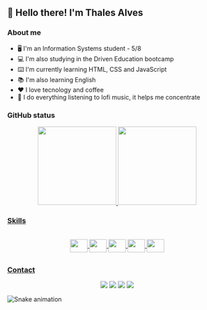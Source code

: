 ## 👋 Hello there! I'm Thales Alves

### About me
- 🖥️ I'm an Information Systems student - 5/8
- 💻 I'm also studying in the Driven Education bootcamp
- ⌨️ I'm currently learning HTML, CSS and JavaScript
- 📚 I'm also learning English
- ❤️ I love tecnology and coffee
- 🎵 I do everything listening to lofi music, it helps me concentrate

### GitHub status
<div align="center">
  <a href="https://github.com/thalesAlves758">
  <img height="180em" src="https://github-readme-stats.vercel.app/api?username=thalesAlves758&show_icons=true&theme=midnight-purple&include_all_commits=true&count_private=true"/>
  <img height="180em" src="https://github-readme-stats.vercel.app/api/top-langs/?username=thalesAlves758&layout=compact&langs_count=7&theme=midnight-purple"/>
<!--   <img height="150em" src="https://github-readme-stats.vercel.app/api/wakatime?username=thalesalves758"/> -->
</div>

### Skills
<div style="display: inline_block" align="center"><br>
  <img align="center" height="30" width="40" src="https://cdn.jsdelivr.net/gh/devicons/devicon/icons/html5/html5-plain-wordmark.svg" />
  <img align="center" height="30" width="40" src="https://cdn.jsdelivr.net/gh/devicons/devicon/icons/css3/css3-plain-wordmark.svg" />
  <img align="center" height="30" width="40" src="https://cdn.jsdelivr.net/gh/devicons/devicon/icons/javascript/javascript-original.svg" />
  <img align="center" height="30" width="40" src="https://cdn.jsdelivr.net/gh/devicons/devicon/icons/nodejs/nodejs-original.svg" />
  <img align="center" height="30" width="40" src="https://cdn.jsdelivr.net/gh/devicons/devicon/icons/mysql/mysql-plain-wordmark.svg" />
</div>

##

### Contact
<div align="center">
  <a href="mailto:thalesalves758@gmail.com" target"_blank"><img src="https://img.shields.io/badge/Gmail-D14836?style=for-the-badge&logo=gmail&logoColor=white"/></a>
  <a href="https://www.linkedin.com/in/thalesalvess/"><img src="https://img.shields.io/badge/LinkedIn-0077B5?style=for-the-badge&logo=linkedin&logoColor=white"/></a>
  <a href="https://www.instagram.com/thales_tads_/"><img src="https://img.shields.io/badge/Instagram-E4405F?style=for-the-badge&logo=instagram&logoColor=white"/></a>
  <a href="https://t.me/thales_alves"><img src="https://img.shields.io/badge/Telegram-2CA5E0?style=for-the-badge&logo=telegram&logoColor=white"/></a>
</div>
  
![Snake animation](https://github.com/thalesAlves758/thalesAlves758/blob/output/github-contribution-grid-snake.svg)
